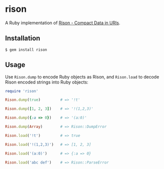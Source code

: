 rison
=====


A Ruby implementation of [Rison - Compact Data in URIs](http://mjtemplate.org/examples/rison.html).


Installation
------------

```
$ gem install rison
```


Usage
-----

Use `Rison.dump` to encode Ruby objects as Rison, and `Rison.load` to decode
Rison encoded strings into Ruby objects:

```ruby
require 'rison'

Rison.dump(true)         # => '!t'

Rison.dump([1, 2, 3])    # => '!(1,2,3)'

Rison.dump({:a => 0})    # => '(a:0)'

Rison.dump(Array)        # => Rison::DumpError

Rison.load('!t')         # => true

Rison.load('!(1,2,3)')   # => [1, 2, 3]

Rison.load('(a:0)')      # => {:a => 0}

Rison.load('abc def')    # => Rison::ParseError
```
